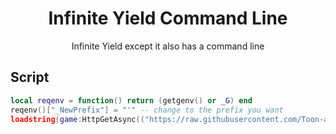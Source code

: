 <h1 align="center">Infinite Yield Command Line</h2>
<p align="center">Infinite Yield except it also has a command line</p>

## Script
```lua
local reqenv = function() return (getgenv() or _G) end
reqenv()["_NewPrefix"] = "'" -- change to the prefix you want
loadstring(game:HttpGetAsync(("https://raw.githubusercontent.com/Toon-arch/iy-cmdline/main/source.lua")))();
```
